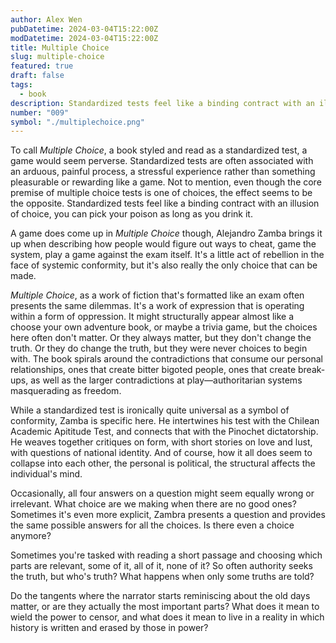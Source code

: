```yaml
---
author: Alex Wen
pubDatetime: 2024-03-04T15:22:00Z
modDatetime: 2024-03-04T15:22:00Z
title: Multiple Choice
slug: multiple-choice
featured: true
draft: false
tags:
  - book
description: Standardized tests feel like a binding contract with an illusion of choice, you can pick your poison as long as you drink it.
number: "009"
symbol: "./multiplechoice.png"
---
```


To call _Multiple Choice_, a book styled and read as a standardized test, a game would seem perverse. Standardized tests are often associated with an arduous, painful process, a stressful experience rather than something pleasurable or rewarding like a game. Not to mention, even though the core premise of multiple choice tests is one of choices, the effect seems to be the opposite. Standardized tests feel like a binding contract with an illusion of choice, you can pick your poison as long as you drink it.

A game does come up in _Multiple Choice_ though, Alejandro Zamba brings it up when describing how people would figure out ways to cheat, game the system, play a game against the exam itself. It's a little act of rebellion in the face of systemic conformity, but it's also really the only choice that can be made.

_Multiple Choice_, as a work of fiction that's formatted like an exam often presents the same dilemmas. It's a work of expression that is operating within a form of oppression. It might structurally appear almost like a choose your own adventure book, or maybe a trivia game, but the choices here often don't matter. Or they always matter, but they don't change the truth. Or they do change the truth, but they were never choices to begin with. The book spirals around the contradictions that consume our personal relationships, ones that create bitter bigoted people, ones that create break-ups, as well as the larger contradictions at play—authoritarian systems masquerading as freedom.

While a standardized test is ironically quite universal as a symbol of conformity, Zamba is specific here. He intertwines his test with the Chilean Academic Apititude Test, and connects that with the Pinochet dictatorship. He weaves together critiques on form, with short stories on love and lust, with questions of national identity. And of course, how it all does seem to collapse into each other, the personal is political, the structural affects the individual's mind.

Occasionally, all four answers on a question might seem equally wrong or irrelevant. What choice are we making when there are no good ones? Sometimes it's even more explicit, Zambra presents a question and provides the same possible answers for all the choices. Is there even a choice anymore?

Sometimes you're tasked with reading a short passage and choosing which parts are relevant, some of it, all of it, none of it? So often authority seeks the truth, but who's truth? What happens when only some truths are told?

Do the tangents where the narrator starts reminiscing about the old days matter, or are they actually the most important parts? What does it mean to wield the power to censor, and what does it mean to live in a reality in which history is written and erased by those in power?
